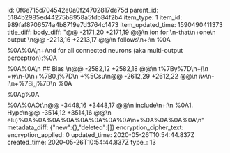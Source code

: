 id: 0f6e715d704542e0a0f24702817de75d
parent_id: 5184b2985ed44275b8958a5fdb84f2b4
item_type: 1
item_id: 989faf8706574a4b8719e7d3764c1473
item_updated_time: 1590490411373
title_diff: 
body_diff: "@@ -2171,20 +2171,19 @@\n ion for \n-that\n+one\n  output \n@@ -2213,16 +2213,17 @@\n  follows\n+:\n %0A$$%0A%5Chat\n@@ -2251,16 +2251,119 @@\n w_i%0A$$%0A%0A\n+And for all connected neurons (aka multi-output perceptron):%0A$$%0A%5Chat%7By%7D_j=%5Csum_%7Bi=1%7D%5E%7Bn%7Dx_iw_%7Bi,j%7D%0A$$%0A%0A\n ## Bias \n@@ -2582,12 +2582,18 @@\n t%7By%7D\n+_j\n =w_\n-0\n+%7B0,j%7D\n +%5Csu\n@@ -2612,29 +2612,22 @@\n _iw_\n-i\n+%7Bi,j%7D\n %0A$$%0A%0A## \n-Non-linear a\n+A\n ctiv\n@@ -2739,103 +2739,315 @@\n tion\n-. The activation function can convert the prediction into something useful to be used later.%0A%0AA\n+ represented as:%0A%0A$$%0Ag%0A$$%0A%0A### Importance of non-linearity%0AActivation functions are non linear because the equation so far produces a linear equation as the prediction. As real life data is not normally linear, a linear model may not effectively predict the output. Thus, a non-linearity in the form of an a\n ctiv\n@@ -3064,81 +3064,160 @@\n tion\n+ i\n s a\n-re non linear because the equation so far produces a linear equation%0A%0A\n+pplied.%0A%0A### Additional utility of activation functions%0AThe activation function can convert the prediction into something useful to be used later. \n A co\n@@ -3364,14 +3364,20 @@\n t%7By%7D\n+_j\n =g(w_\n-0\n+%7B0,j%7D\n +%5Csu\n@@ -3392,17 +3392,21 @@\n %7Bn%7Dx_iw_\n-i\n+%7Bi,j%7D\n )%0A$$%0A%0AOt\n@@ -3448,16 +3448,17 @@\n  include\n+:\n %0A1. Hype\n@@ -3514,12 +3514,16 @@\n elu)%0A%0A%0A%0A%0A%0A%0A%0A\n+%0A%0A%0A%0A\n"
metadata_diff: {"new":{},"deleted":[]}
encryption_cipher_text: 
encryption_applied: 0
updated_time: 2020-05-26T10:54:44.837Z
created_time: 2020-05-26T10:54:44.837Z
type_: 13
